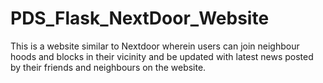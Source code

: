 # PDS_Flask_NextDoor_Website

This is a website similar to Nextdoor wherein users can join neighbour hoods and blocks in their vicinity and be updated with latest news posted by their friends and neighbours on the website.

